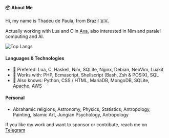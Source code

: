 #### 📦 About Me

Hi, my name is Thadeu de Paula, from Brazil 🇧🇷.

Actually working with Lua and C in [Axa](https://github.com/axa-dev), also interested in Nim and paralel computing and AI.

![Top Langs](https://github-readme-stats.vercel.app/api/top-langs/?username=arkt8&theme=nord&show_icons=true&langs_count=11&layout=compact&ts=20120629)

#### Languages & Technologies
- 💚 Prefered: Lua, C, Haskell, Nim, SQLite, Nginx, Debian, NeoVim, Luakit
- 💎 Works with: PHP, Ecmascript, Shellscript (Bash, Zsh & POSIX), SQL
- 📎 Also knows: Python, CSS / HTML, MariaDB, MongoDB, SQLite, Apache, AWS

#### Personal
- Abrahamic religions, Astronomy, Physics, Statistics, Antropology, Painting, Islamic Art, Jungian Psychology, Antropology

If you like my work and want to sponsor or contribute, reach me on [Telegram](https://t.me/arkt8)
